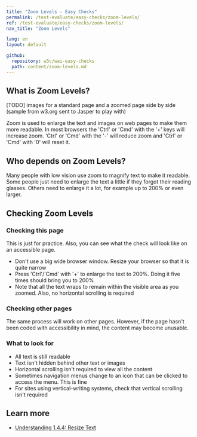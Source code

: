 ```yaml
---
title: "Zoom Levels - Easy Checks"
permalink: /test-evaluate/easy-checks/zoom-levels/
ref: /test-evaluate/easy-checks/zoom-levels/
nav_title: "Zoom Levels"

lang: en
layout: default

github:
  repository: w3c/wai-easy-checks
  path: content/zoom-levels.md
---
```



## What is Zoom Levels?

[TODO] images for a standard page and a zoomed page side by side (sample from w3.org sent to Jasper to play with)

Zoom is used to enlarge the text and images on web pages to make them more readable. In most browsers the 'Ctrl' or 'Cmd' with the '+' keys will increase zoom. 'Ctrl' or 'Cmd' with the '-' will reduce zoom and 'Ctrl' or 'Cmd' with '0' will reset it.

## Who depends on Zoom Levels?

Many people with low vision use zoom to magnify text to make it readable. Some people just need to enlarge the text a little if they forgot their reading glasses. Others need to enlarge it a lot, for example up to 200% or even larger.

## Checking Zoom Levels

### Checking this page

This is just for practice. Also, you can see what the check will look like on an accessible page.

* Don't use a big wide browser window. Resize your browser so that it is quite narrow
* Press 'Ctrl'/'Cmd' with '+' to enlarge the text to 200%. Doing it five times should bring you to 200%
* Note that all the text wraps to remain within the visible area as you zoomed. Also, no horizontal scrolling is required

### Checking other pages 

The same process will work on other pages. However, if the page hasn't been coded with accessibility in mind, the content may become unusable.
   
### What to look for

* All text is still readable
* Text isn't hidden behind other text or images
* Horizontal scrolling isn't required to view all the content
* Sometimes navigation menus change to an icon that can be clicked to access the menu. This is fine
* For sites using vertical-writing systems, check that vertical scrolling isn't required

## Learn more
* [Understanding 1.4.4: Resize Text](https://www.w3.org/WAI/WCAG22/Understanding/resize-text.html)